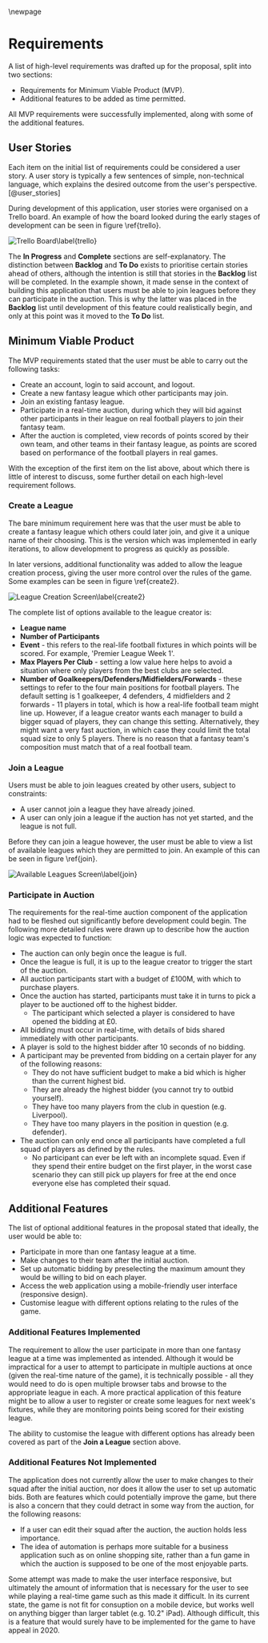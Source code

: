 \newpage

# Requirements

A list of high-level requirements was drafted up for the proposal, split into two sections:

* Requirements for Minimum Viable Product (MVP).
* Additional features to be added as time permitted.

All MVP requirements were successfully implemented, along with some of the additional features.

## User Stories

Each item on the initial list of requirements could be considered a user story. A user story is typically a few sentences of simple, non-technical language, which explains the desired outcome from the user's perspective. [@user_stories]

During development of this application, user stories were organised on a Trello board. An example of how the board looked during the early stages of development can be seen in figure \ref{trello}.

![Trello Board\label{trello}](./img/trello.png)

The **In Progress** and **Complete** sections are self-explanatory. The distinction between **Backlog** and **To Do** exists to prioritise certain stories ahead of others, although the intention is still that stories in the **Backlog** list will be completed. In the example shown, it made sense in the context of building this application that users must be able to join leagues before they can participate in the auction. This is why the latter was placed in the **Backlog** list until development of this feature could realistically begin, and only at this point was it moved to the **To Do** list.

## Minimum Viable Product

The MVP requirements stated that the user must be able to carry out the following tasks:

* Create an account, login to said account, and logout.
* Create a new fantasy league which other participants may join.
* Join an existing fantasy league.
* Participate in a real-time auction, during which they will bid against other participants in their league on real football players to join their fantasy team.
* After the auction is completed, view records of points scored by their own team, and other teams in their fantasy league, as points are scored based on performance of the football players in real games.

With the exception of the first item on the list above, about which there is little of interest to discuss, some further detail on each high-level requirement follows.

### Create a League

The bare minimum requirement here was that the user must be able to create a fantasy league which others could later join, and give it a unique name of their choosing. This is the version which was implemented in early iterations, to allow development to progress as quickly as possible.

In later versions, additional functionality was added to allow the league creation process, giving the user more control over the rules of the game. Some examples can be seen in figure \ref{create2}.

![League Creation Screen\label{create2}](./img/create2.png)

The complete list of options available to the league creator is:

* **League name**
* **Number of Participants**
* **Event** - this refers to the real-life football fixtures in which points will be scored. For example, 'Premier League Week 1'.
* **Max Players Per Club** - setting a low value here helps to avoid a situation where only players from the best clubs are selected.
* **Number of Goalkeepers/Defenders/Midfielders/Forwards** - these settings to refer to the four main positions for football players. The default setting is 1 goalkeeper, 4 defenders, 4 midfielders and 2 forwards - 11 players in total, which is how a real-life football team might line up. However, if a league creator wants each manager to build a bigger squad of players, they can change this setting. Alternatively, they might want a very fast auction, in which case they could limit the total squad size to only 5 players. There is no reason that a fantasy team's composition must match that of a real football team.

### Join a League

Users must be able to join leagues created by other users, subject to constraints:

* A user cannot join a league they have already joined.
* A user can only join a league if the auction has not yet started, and the league is not full.

Before they can join a league however, the user must be able to view a list of available leagues which they are permitted to join. An example of this can be seen in figure \ref{join}.

![Available Leagues Screen\label{join}](./img/join.png)

### Participate in Auction

The requirements for the real-time auction component of the application had to be fleshed out significantly before development could begin. The following more detailed rules were drawn up to describe how the auction logic was expected to function:

* The auction can only begin once the league is full.
* Once the league is full, it is up to the league creator to trigger the start of the auction.
* All auction participants start with a budget of £100M, with which to purchase players.
* Once the auction has started, participants must take it in turns to pick a player to be auctioned off to the highest bidder.
    * The participant which selected a player is considered to have opened the bidding at £0.
* All bidding must occur in real-time, with details of bids shared immediately with other participants.
* A player is sold to the highest bidder after 10 seconds of no bidding.
* A participant may be prevented from bidding on a certain player for any of the following reasons:
    * They do not have sufficient budget to make a bid which is higher than the current highest bid.
    * They are already the highest bidder (you cannot try to outbid yourself).
    * They have too many players from the club in question (e.g. Liverpool).
    * They have too many players in the position in question (e.g. defender).
* The auction can only end once all participants have completed a full squad of players as defined by the rules.
    * No participant can ever be left with an incomplete squad. Even if they spend their entire budget on the first player, in the worst case scenario they can still pick up players for free at the end once everyone else has completed their squad.

## Additional Features

The list of optional additional features in the proposal stated that ideally, the user would be able to:

* Participate in more than one fantasy league at a time.
* Make changes to their team after the initial auction.
* Set up automatic bidding by preselecting the maximum amount they would be willing to bid on each player.
* Access the web application using a mobile-friendly user interface (responsive design).
* Customise league with different options relating to the rules of the game.

### Additional Features Implemented

The requirement to allow the user participate in more than one fantasy league at a time was implemented as intended. Although it would be impractical for a user to attempt to participate in multiple auctions at once (given the real-time nature of the game), it is technically possible - all they would need to do is open multiple browser tabs and browse to the appropriate league in each. A more practical application of this feature might be to allow a user to register or create some leagues for next week's fixtures, while they are monitoring points being scored for their existing league.

The ability to customise the league with different options has already been covered as part of the **Join a League** section above.

### Additional Features Not Implemented

The application does not currently allow the user to make changes to their squad after the initial auction, nor does it allow the user to set up automatic bids. Both are features which could potentially improve the game, but there is also a concern that they could detract in some way from the auction, for the following reasons:
* If a user can edit their squad after the auction, the auction holds less importance.
* The idea of automation is perhaps more suitable for a business application such as on online shopping site, rather than a fun game in which the auction is supposed to be one of the most enjoyable parts.

Some attempt was made to make the user interface responsive, but ultimately the amount of information that is necessary for the user to see while playing a real-time game such as this made it difficult. In its current state, the game is not fit for consuption on a mobile device, but works well on anything bigger than larger tablet (e.g. 10.2" iPad). Although difficult, this is a feature that would surely have to be implemented for the game to have appeal in 2020.
